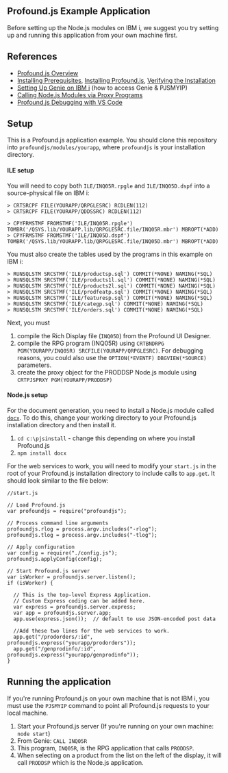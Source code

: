 ## Profound.js Example Application

Before setting up the Node.js modules on IBM i, we suggest you try setting up and running this application from your own machine first.

## References

* [Profound.js Overview](http://www.profoundlogic.com/docs/display/PUI/Profound.js+Overview)
* [Installing Prerequisites](http://www.profoundlogic.com/docs/display/PUI/Installing+Prerequisites), [Installing Profound.js](http://www.profoundlogic.com/docs/display/PUI/Installing+Profound.js), [Verifying the Installation](http://www.profoundlogic.com/docs/display/PUI/Verifying+the+Installation)
* [Setting Up Genie on IBM i](http://www.profoundlogic.com/docs/display/PUI/Setting+Up+Genie+on+IBM+i) (how to access Genie & PJSMYIP)
* [Calling Node.js Modules via Proxy Programs](http://www.profoundlogic.com/docs/display/PUI/Calling+Node.js+Modules+via+Proxy+Programs)
* [Profound.js Debugging with VS Code](http://www.profoundlogic.com/docs/display/PUI/Profound.js+Debugging+with+VS+Code)

## Setup

This is a Profound.js application example. You should clone this repository into `profoundjs/modules/yourapp`, where `profoundjs` is your installation directory.

#### ILE setup 

You will need to copy both `ILE/INQ05R.rpgle` and `ILE/INQ05D.dspf` into a source-physical file on IBM i:

```
> CRTSRCPF FILE(YOURAPP/QRPGLESRC) RCDLEN(112)
> CRTSRCPF FILE(YOURAPP/QDDSSRC) RCDLEN(112)

> CPYFRMSTMF FROMSTMF('ILE/INQ05R.rpgle') TOMBR('/QSYS.lib/YOURAPP.lib/QRPGLESRC.file/INQ05R.mbr') MBROPT(*ADD)
> CPYFRMSTMF FROMSTMF('ILE/INQ05D.dspf') TOMBR('/QSYS.lib/YOURAPP.lib/QRPGLESRC.file/INQ05D.mbr') MBROPT(*ADD)
```

You must also create the tables used by the programs in this example on IBM i:
```
> RUNSQLSTM SRCSTMF('ILE/productsp.sql') COMMIT(*NONE) NAMING(*SQL)
> RUNSQLSTM SRCSTMF('ILE/products1l.sql') COMMIT(*NONE) NAMING(*SQL)
> RUNSQLSTM SRCSTMF('ILE/products2l.sql') COMMIT(*NONE) NAMING(*SQL)
> RUNSQLSTM SRCSTMF('ILE/prodfeatp.sql') COMMIT(*NONE) NAMING(*SQL)
> RUNSQLSTM SRCSTMF('ILE/featuresp.sql') COMMIT(*NONE) NAMING(*SQL)
> RUNSQLSTM SRCSTMF('ILE/categp.sql') COMMIT(*NONE) NAMING(*SQL)
> RUNSQLSTM SRCSTMF('ILE/orders.sql') COMMIT(*NONE) NAMING(*SQL)
```

Next, you must

1. compile the Rich Display file (`INQ05D`) from the Profound UI Designer.
2. compile the RPG program (INQ05R) using `CRTBNDRPG PGM(YOURAPP/INQ05R) SRCFILE(YOURAPP/QRPGLESRC)`. For debugging reasons, you could also use the `OPTION(*EVENTF) DBGVIEW(*SOURCE)` parameters.
3. create the proxy object for the PRODDSP Node.js module using `CRTPJSPRXY PGM(YOURAPP/PRODDSP)`

#### Node.js setup

For the document generation, you need to install a Node.js module called [`docx`](https://github.com/dolanmiu/docx). To do this, change your working directory to your Profound.js installation directory and then install it.

1. `cd c:\pjsinstall` - change this depending on where you install Profound.js
2. `npm install docx`

For the web services to work, you will need to modify your `start.js` in the root of your Profound.js installation directory to include calls to `app.get`. It should look similar to the file below:

```
//start.js

// Load Profound.js
var profoundjs = require("profoundjs");

// Process command line arguments
profoundjs.rlog = process.argv.includes("-rlog");
profoundjs.tlog = process.argv.includes("-tlog");

// Apply configuration
var config = require("./config.js");
profoundjs.applyConfig(config);

// Start Profound.js server
var isWorker = profoundjs.server.listen();
if (isWorker) {

  // This is the top-level Express Application.
  // Custom Express coding can be added here.
  var express = profoundjs.server.express;
  var app = profoundjs.server.app;
  app.use(express.json());  // default to use JSON-encoded post data
  
  //Add these two lines for the web services to work.
  app.get("/prodorders/:id", profoundjs.express("yourapp/prodorders"));
  app.get("/genprodinfo/:id", profoundjs.express("yourapp/genprodinfo"));
}

```

## Running the application

If you're running Profound.js on your own machine that is not IBM i, you must use the `PJSMYIP` command to point all Profound.js requests to your local machine.

1. Start your Profound.js server (If you're running on your own machine: `node start`)
2. From Genie: `CALL INQ05R`
3. This program, `INQ05R`, is the RPG application that calls `PRODDSP`.
4. When selecting on a product from the list on the left of the display, it will call `PRODDSP` which is the Node.js application.
